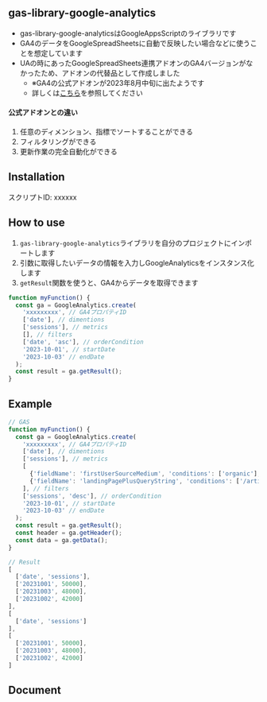 ## gas-library-google-analytics
- gas-library-google-analyticsはGoogleAppsScriptのライブラリです
- GA4のデータをGoogleSpreadSheetsに自動で反映したい場合などに使うことを想定しています
- UAの時にあったGoogleSpreadSheets連携アドオンのGA4バージョンがなかったため、アドオンの代替品として作成しました
  - ※GA4の公式アドオンが2023年8月中旬に出たようです
  - 詳しくは[こちら](https://workspace.google.com/marketplace/app/ga4_reports_builder_for_google_analytics/589269949355)を参照してください

#### 公式アドオンとの違い
1. 任意のディメンション、指標でソートすることができる
2. フィルタリングができる
3. 更新作業の完全自動化ができる

## Installation
スクリプトID: xxxxxx

## How to use
1. `gas-library-google-analytics`ライブラリを自分のプロジェクトにインポートします
2. 引数に取得したいデータの情報を入力しGoogleAnalyticsをインスタンス化します
3. `getResult`関数を使うと、GA4からデータを取得できます

```js
function myFunction() {
  const ga = GoogleAnalytics.create(
    'xxxxxxxxx', // GA4プロパティID
    ['date'], // dimentions
    ['sessions'], // metrics
    [], // filters
    ['date', 'asc'], // orderCondition
    '2023-10-01', // startDate
    '2023-10-03' // endDate
  );
  const result = ga.getResult();
}
```

## Example
```js
// GAS
function myFunction() {
  const ga = GoogleAnalytics.create(
    'xxxxxxxxx', // GA4プロパティID
    ['date'], // dimentions
    ['sessions'], // metrics
    [
      {'fieldName': 'firstUserSourceMedium', 'conditions': ['organic'], 'matchType': 'CONTAINS'},
      {'fieldName': 'landingPagePlusQueryString', 'conditions': ['/articles/[0-9]+'], 'matchType': 'FULL_REGEXP'}
    ], // filters
    ['sessions', 'desc'], // orderCondition
    '2023-10-01', // startDate
    '2023-10-03' // endDate
  );
  const result = ga.getResult();
  const header = ga.getHeader();
  const data = ga.getData();
}
```
```js
// Result
[
  ['date', 'sessions'],
  ['20231001', 50000],
  ['20231003', 48000],
  ['20231002', 42000]
],
[
  ['date', 'sessions']
],
[
  ['20231001', 50000],
  ['20231003', 48000],
  ['20231002', 42000]
]
```

## Document